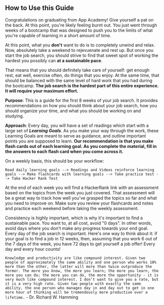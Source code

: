 ## How to Use this Guide

Congratulations on graduating from App Academy! Give yourself a pat on the back. At this point, you're likely feeling burnt out. You just went through weeks of a bootcamp that was designed to push you to the limits of what you're capable of learning in a short amount of time.

At this point, what you **don't** want to do is to completely unwind and relax. Now, absolutely take a weekend to rejevuenate and rest up. But once you start the job search, you should strive to find that sweet spot of working the hardest you possibly can **at a sustainable pace**.

That means that you should definitely take care of yourself: get enough rest, eat well, exercise often, do things that you enjoy. At the same time, that should be balanced with the same level of hard work that you had during the bootcamp. **The job search is the hardest part of this entire experience. It will require your maximum effort.**

**Purpose**: This is a guide for the first 8 weeks of your job search. It provides recommendations on how you should think about your job search, how you should organize your time, and what you should be working on and studying.

**Approach**: Every day, you will have a set of readings which start with a large set of **_Learning Goals_**. As you make your way through the work, these Learning Goals are meant to serve as guidance, and outline important points you are supposed to learn. **Our recommendation is that you make flash cards out of each learning goal. As you complete the material, fill in the answers to each flash card when you come across it.**

On a weekly basis, this should be your workflow:

`Read daily learning goals --> Readings and Videos reinforce learning goals --> Make flashcards with learning goals --> Take practice test --> Take Hacker Rank Test`

At the end of each week you will find a HackerRank link with an assessment based on the topics from the week you just covered. That assessment will be a great way to track how well you've grasped the topics so far and what you need to improve on. Make sure you review your flashcards and notes and practice each weekend before taking the weekly assessment. 

Consistency is highly important, which is why it's important to find a sustainable pace. You want to, at all cost, avoid "0 days". In other words, avoid days where you don't make any progress towards your end goal. Every day of the job search is important. Here's one way to think about it: if your goal is to find a job in 12 weeks, then, assuming that you work 6 out of the 7 days of the week, you have 72 days to get yourself a job offer! Every day and every hour counts!



`Knowledge and productivity are like compound interest. Given two people of approximately the same ability and one person who works 10% more than the other, the latter will more than twice outproduce the former. The more you know, the more you learn; the more you learn, the more you can do; the more you can do, the more the opportunity - it is very much like compound interest. I don’t want to give you a rate, but it is a very high rate. Given two people with exactly the same ability, the one person who manages day in and day out to get in one more hour of thinking will be tremendously more productive over a lifetime.` - Dr. Richard W. Hamming